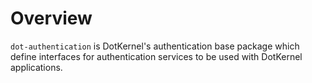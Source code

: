 # Overview

`dot-authentication` is DotKernel's authentication base package which define interfaces for authentication services to be used with DotKernel applications.
